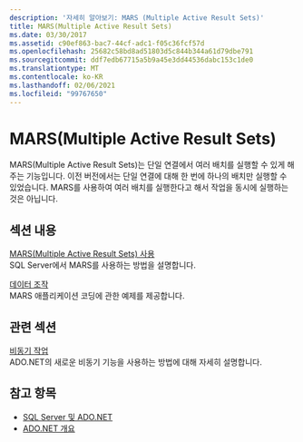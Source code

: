 ```yaml
---
description: '자세히 알아보기: MARS (Multiple Active Result Sets)'
title: MARS(Multiple Active Result Sets)
ms.date: 03/30/2017
ms.assetid: c90ef863-bac7-44cf-adc1-f05c36fcf57d
ms.openlocfilehash: 25682c58bd8ad51803d5c844b344a61d79dbe791
ms.sourcegitcommit: ddf7edb67715a5b9a45e3dd44536dabc153c1de0
ms.translationtype: MT
ms.contentlocale: ko-KR
ms.lasthandoff: 02/06/2021
ms.locfileid: "99767650"
---
```

# <a name="multiple-active-result-sets-mars"></a>MARS(Multiple Active Result Sets)

MARS(Multiple Active Result Sets)는 단일 연결에서 여러 배치를 실행할 수 있게 해주는 기능입니다. 이전 버전에서는 단일 연결에 대해 한 번에 하나의 배치만 실행할 수 있었습니다. MARS를 사용하여 여러 배치를 실행한다고 해서 작업을 동시에 실행하는 것은 아닙니다.  
  
## <a name="in-this-section"></a>섹션 내용  

 [MARS(Multiple Active Result Sets) 사용](enabling-multiple-active-result-sets.md)  
 SQL Server에서 MARS를 사용하는 방법을 설명합니다.  
  
 [데이터 조작](manipulating-data.md)  
 MARS 애플리케이션 코딩에 관한 예제를 제공합니다.  
  
## <a name="related-sections"></a>관련 섹션  

 [비동기 작업](asynchronous-operations.md)  
 ADO.NET의 새로운 비동기 기능을 사용하는 방법에 대해 자세히 설명합니다.  
  
## <a name="see-also"></a>참고 항목

- [SQL Server 및 ADO.NET](index.md)
- [ADO.NET 개요](../ado-net-overview.md)
